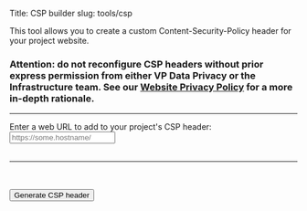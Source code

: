 Title: CSP builder
slug: tools/csp

<script type="application/ecmascript">
  const reserved_csp_words = ["'wasm-unsafe-eval'", "'unsafe-eval'", "'self'", "'unsafe-inline'", "'unsafe-hashes'", "'inline-speculation-rules'", "'strict-dynamic'", "'report-sample'", "'nonce-[a-f0-9]+'"]
  const csp_entry_re = new RegExp(/(\s*(\S+)\s+(([^; ]+\s*)+);)/gim)
  const all_elements = [
          "script-src",
    "style-src",
    "img-src",
          "frame-ancestors",
          "frame-src",
          "worker-src",
          "default-src"
  ]
  const standard_changed_elems = ["script-src", "style-src", "img-src"]
  async function make_csp(addl_host) {
    const rnd = Math.random().toString(20).substring(0, 8)
    const resp = await fetch(`?csp-${rnd}`, {method: 'HEAD'})
    const current_csp = resp.headers.get("Content-Security-Policy")
    current_csp.matchAll(csp_entry_re).map(x => {console.log(x[1], x[2])})
    if (current_csp) {
      // Turn CSP into a dictionary of key -> list(values)
      const csp_dict = Object.fromEntries(current_csp.matchAll(csp_entry_re).map(x => [x[2], x[3].split(/\s+/)]));
      const res = document.getElementById("csp_log")
      res.innerText = "Current default rules:\n";
      for (const key in csp_dict) {
        res.innerText += `  ${key}: ${csp_dict[key].join(" ")}\n`
      }

      res.innerText += "\n\nSuggested new rules:\n"
      let htaccess = "";
      for (const key in csp_dict) {
        if (document.getElementById(`chk_${key}`) && document.getElementById(`chk_${key}`).checked === true) {
          csp_dict[key].push(addl_host)
        }
        res.innerText += `  ${key}: ${csp_dict[key].join(" ")}\n`
        htaccess += `${key} ${csp_dict[key].join(" ")}; `
      }
      document.getElementById("csp_result").style.display = "block"
      const csptxt = document.getElementById("csp_htaccess");
      csptxt.innerText = `Header Set Content-Security-Policy: ${htaccess}\n`
    }

  }

  function prime_boxes() {
    const wrapper = document.getElementById('sources');
    for (const srcname of all_elements) {
      const element_wrapper = document.createElement('div');
      const chkbox = document.createElement('input');
      chkbox.type = "checkbox";
      chkbox.id = `chk_${srcname}`;
      const label = document.createElement('label');
      label.setAttribute("for", chkbox.id);
      if (standard_changed_elems.includes(srcname)) chkbox.checked = true
      label.innerHTML = `Add hostname to <kbd>${srcname}</kbd>`
      element_wrapper.appendChild(chkbox);
      element_wrapper.appendChild(label);
      wrapper.appendChild(element_wrapper)
    }
  }

</script>
<body onload="prime_boxes()">
<p>This tool allows you to create a custom Content-Security-Policy header for your project website.</p>
<h3>
  Attention: do not reconfigure CSP headers without prior express permission from either VP Data Privacy or the Infrastructure team.
  See our <a href="https://privacy.apache.org/policies/website-policy.html">Website Privacy Policy</a> for a more in-depth rationale.
</h3>
<hr/>
<form onsubmit="make_csp(document.getElementById('addl_host').value); return false;">
  Enter a web URL to add to your project's CSP header: <input id="addl_host" type="text" placeholder="https://some.hostname/"/><br/><br/>
  <hr/>
  <div id="sources">

  </div>
  <br/><br/>
  <input type="submit" value="Generate CSP header">
</form>
<!-- parser log -->
<pre id="csp_log">
  </pre>
<!-- suggested output -->
<div id="csp_result" style="display: none;">
  <h4>Suggested .htaccess contents for updated CSP:</h4>
  <pre id="csp_htaccess" style="color: darkslateblue; background-color: lightgoldenrodyellow; white-space: wrap; max-width: 800px;">
  </pre>
  <b>Note: This is a single line directive.</b>
</div>
</body>
